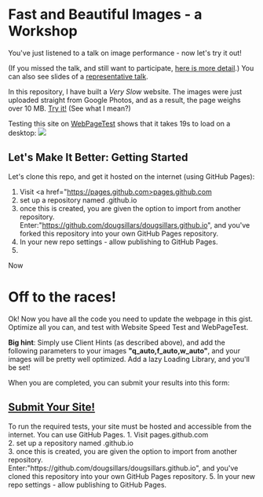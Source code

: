 # Fast and Beautiful Images - a Workshop

You've just listened to a talk on image performance - now let's try it out!

(If you missed the talk, and still want to participate, <a href="README2.md">here is more detail</a>.)  You can also see slides of a <a href="https://www.slideshare.net/dougsillars/fast-and-beautiful-images-dublinjs">representative talk</a>.

In this repository, I have built a *Very Slow* website.  The images were just uploaded straight from Google Photos, and as a result, the page weighs over 10 MB. <a href = "https://dougsillars.github.io/">Try it!</a> (See what I mean?)

Testing this site on <a href="www.webpagetest.org">WebPageTest</a> shows that it takes 19s to load on a desktop:
<img src="http://res.cloudinary.com/dougsillars/image/upload/f_auto,q_auto/v1532248748/WPT_o5mnbs.png">

<h2>Let's Make It Better: Getting Started</h2>

Let's clone this repo, and get it hosted on the internet (using GitHub Pages):
1. Visit <a href="https://pages.github.com>pages.github.com</a><br/>
2. set up a repository named <github username>.github.io<br/>
3. once this is created, you are given the option to import from another repository. <br/>
Enter:"https://github.com/dougsillars/dougsillars.github.io", and you've forked this repository into your own GitHub Pages repository.
5. In your new repo settings - allow publishing to GitHub Pages. 
6. 

Now 




<h1>Off to the races!</h1>
Ok!  Now you have all the code you need to update the webpage in this gist.  Optimize all you can, and test with Website Speed Test and WebPageTest.

<b>Big hint</b>:
Simply use Client Hints (as described above), and add the following parameters to your images <b>"q_auto,f_auto,w_auto"</b>, and your images will be pretty well optimized. Add a lazy Loading Library, and you'll be set!


When you are completed, you can submit your results into this form:

<h2><a href="https://docs.google.com/forms/d/e/1FAIpQLSdYhsJWpZGrzrg76MmSzkKxSlyfvblDX9_SmaKi7Q39R0FLTw/viewform">Submit Your Site!</a></h2>
To run the required tests, your site must be hosted and accessible from the internet.  You can use GitHub Pages.
1. Visit pages.github.com<br/>
2. set up a repository named <github username>.github.io<br/>
3. once this is created, you are given the option to import from another repository. <br/>
Enter:"https://github.com/dougsillars/dougsillars.github.io", and you've cloned this repository into your own GitHub Pages repository.
5. In your new repo settings - allow publishing to GitHub Pages.